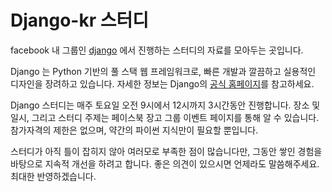# Django-kr 스터디 

facebook 내 그룹인 [django] 에서 진행하는 스터디의 자료를 모아두는 곳입니다.

Django 는 Python 기반의 풀 스택 웹 프레임워크로, 빠른 개발과 깔끔하고 실용적인 디자인을 장려하고 있습니다. 
자세한 정보는 Django의 [공식 홈페이지]를 참고하세요.

Django 스터디는 매주 토요일 오전 9시에서 12시까지 3시간동안 진행합니다. 장소 및 일시, 그리고 스터디 주제는 페이스북 장고 그룹 이벤트 페이지를 통해 알 수 있습니다. 참가자격의 제한은 없으며, 약간의 파이썬 지식만이 필요할 뿐입니다.

스터디가 아직 틀이 잡히지 않아 여러모로 부족한 점이 많습니다만, 그동안 쌓인 경험을 바탕으로 지속적 개선을 하려고 합니다. 좋은 의견이 있으시면 언제라도 말씀해주세요. 최대한 반영하겠습니다. 



[django]: https://www.facebook.com/groups/django/
[공식 홈페이지]: http://www.djangoproject.com/
